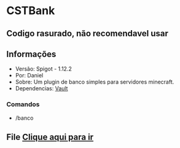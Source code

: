 # CSTBank


## Codigo rasurado, não recomendavel usar



## Informações
* Versão: Spigot - 1.12.2
* Por: Daniel
* Sobre: Um plugin de banco simples para servidores minecraft.
* Dependencias: [Vault](https://github.com/MilkBowl/Vault)

### Comandos
* /banco

## File [Clique aqui para ir](/file)
